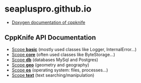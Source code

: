 # seapluspro.github.io

- [Doxygen documentation of cppknife](https://seapluspro.github.io/index.html)

## CppKnife API Documentation
- [Scope __basic__](https://seapluspro.github.io/cppknife.doxy/basic/html/index.html) (mostly used classes like Logger, InternalError...)
- [Scope __core__](https://seapluspro.github.io/cppknife.doxy/core/html/index.html) (often used classes like ByteStorage...)
- [Scope __db__](https://seapluspro.github.io/cppknife.doxy/db/html/index.html) (databases MySql and Postgres)
- [Scope __geo__](https://seapluspro.github.io/cppknife.doxy/geo/html/index.html) (geometry and geography)
- [Scope __os__](https://seapluspro.github.io/cppknife.doxy/os/html/index.html) (operating system: files, processes...)
- [Scope __text__](https://seapluspro.github.io/cppknife.doxy/text/html/index.html) (text searching/manipulation)

